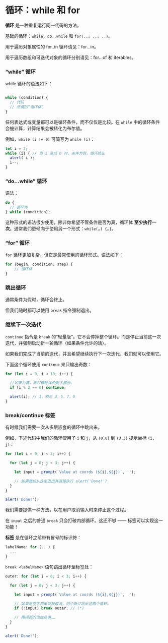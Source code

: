 # 循环：while 和 for

**循环** 是一种重复运行同一代码的方法。

基础的循环：`while`，`do..while` 和 `for(..; ..; ..)`。

用于遍历对象属性的 for..in 循环请见：for…in。

用于遍历数组和可迭代对象的循环分别请见：for…of 和 iterables。

### “while” 循环

while 循环的语法如下：

```javascript

while (condition) {
  // 代码
  // 所谓的“循环体”
}
```

任何表达式或变量都可以是循环条件，而不仅仅是比较。在 `while` 中的循环条件会被计算，计算结果会被转化为布尔值。

例如，`while (i != 0)` 可简写为 `while (i)`：

```javascript
let i = 3;
while (i) { // 当 i 变成 0 时，条件为假，循环终止
  alert( i );
  i--;
}
```

### “do…while” 循环

语法：

```javascript
do {
  // 循环体
} while (condition);
```

这种形式的语法很少使用，除非你希望不管条件是否为真，循环体 **至少执行一次**。通常我们更倾向于使用另一个形式：`while(…) {…}`。

### “for” 循环

`for` 循环更加复杂，但它是最常使用的循环形式。语法如下：

```javascript
for (begin; condition; step) {
    // 循环体
}
```

### 跳出循环

通常条件为假时，循环会终止。

但我们随时都可以使用 `break` 指令强制退出。

### 继续下一次迭代

`continue` 指令是 `break` 的“轻量版”。它不会停掉整个循环。而是停止当前这一次迭代，并强制启动新一轮循环（如果条件允许的话）。

如果我们完成了当前的迭代，并且希望继续执行下一次迭代，我们就可以使用它。

下面这个循环使用 `continue` 来只输出奇数：

```javascript
for (let i = 0; i < 10; i++) {

  //如果为真，跳过循环体的剩余部分。
  if (i % 2 == 0) continue;

  alert(i); // 1，然后 3，5，7，9
}
```

### break/continue 标签

有时候我们需要一次从多层嵌套的循环中跳出来。

例如，下述代码中我们的循环使用了 `i` 和 `j`，从 `(0,0)` 到 `(3,3)` 提示坐标 `(i, j)`：

```javascript
for (let i = 0; i < 3; i++) {

  for (let j = 0; j < 3; j++) {

    let input = prompt(`Value at coords (${i},${j})`, '');

    // 如果我想从这里退出并直接执行 alert('Done!')
  }
}

alert('Done!');
```

我们需要提供一种方法，以在用户取消输入时来停止这个过程。

在 `input` 之后的普通 `break` 只会打破内部循环。这还不够 —— 标签可以实现这一功能！

**标签** 是在循环之前带有冒号的标识符：

```javascript
labelName: for (...) {
  ...
}
```

`break <labelName>` 语句跳出循环至标签处：

```javascript
outer: for (let i = 0; i < 3; i++) {

  for (let j = 0; j < 3; j++) {

    let input = prompt(`Value at coords (${i},${j})`, '');

    // 如果是空字符串或被取消，则中断并跳出这两个循环。
    if (!input) break outer; // (*)

    // 用得到的值做些事……
  }
}

alert('Done!');
```
